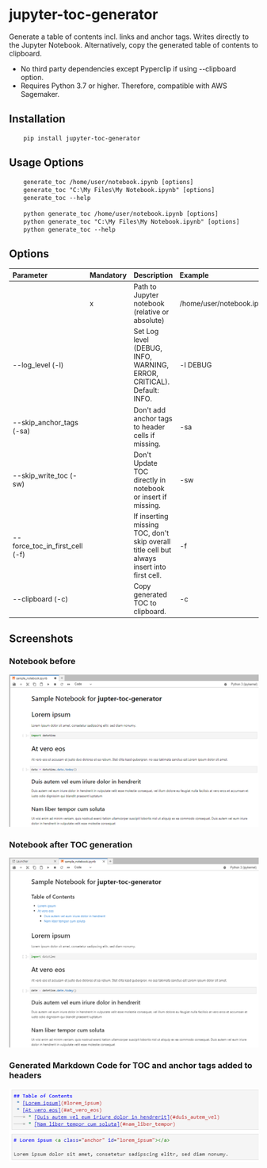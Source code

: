 # jupyter-toc-generator
Generate a table of contents incl. links and anchor tags. Writes directly to the Jupyter Notebook. 
Alternatively, copy the generated table of contents to clipboard.

* No third party dependencies except Pyperclip if using --clipboard option.
* Requires Python 3.7 or higher. Therefore, compatible with AWS Sagemaker.

## Installation
```
    pip install jupyter-toc-generator
```

## Usage Options
```
    generate_toc /home/user/notebook.ipynb [options]
    generate_toc "C:\My Files\My Notebook.ipynb" [options]
    generate_toc --help

    python generate_toc /home/user/notebook.ipynb [options]
    python generate_toc "C:\My Files\My Notebook.ipynb" [options]
    python generate_toc --help
```

## Options

| Parameter                      | Mandatory | Description                                                                                | Example                   |
|:-------------------------------|:----------|:-------------------------------------------------------------------------------------------|:--------------------------|
|                                | x         | Path to Jupyter notebook (relative or absolute)                                            | /home/user/notebook.ipynp |
| --log_level (-l)               |           | Set Log level (DEBUG, INFO, WARNING, ERROR, CRITICAL). Default: INFO.                      | -l DEBUG                  |
| --skip_anchor_tags (-sa)       |           | Don't add anchor tags to header cells if missing.                                          | -sa                       |
| --skip_write_toc (-sw)         |           | Don't Update TOC directly in notebook or insert if missing.                                | -sw                       |
| --force_toc_in_first_cell (-f) |           | If inserting missing TOC, don't skip overall title cell but always insert into first cell. | -f                        |
| --clipboard (-c)               |           | Copy generated TOC to clipboard.                                                           | -c                        |

## Screenshots
### Notebook before
![Notebook before TOC Generation](static/before_generation.png)

### Notebook after TOC generation
![Notebook after TOC Generation](static/after_generation.png)

### Generated Markdown Code for TOC and anchor tags added to headers
![Generated Markdown](static/generated_markdown.png)